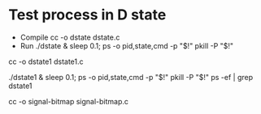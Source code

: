 # Test process in D state  
- Compile 
cc -o dstate dstate.c
- Run 
./dstate & sleep 0.1; ps -o pid,state,cmd -p "$!"
 pkill -P "$!"


cc -o dstate1 dstate1.c

./dstate1 & sleep 0.1; ps -o pid,state,cmd -p "$!"
pkill -P "$!"
ps -ef | grep dstate1


cc -o signal-bitmap signal-bitmap.c
